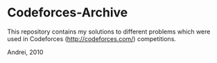 Codeforces-Archive
==================
This repository contains my solutions to different problems which were used in Codeforces (http://codeforces.com/) competitions.

Andrei, 2010